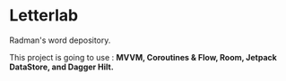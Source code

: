# Letterlab

Radman's word depository.

This project is going to use : **MVVM, Coroutines & Flow, Room, Jetpack DataStore, and Dagger Hilt.**
